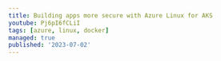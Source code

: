 ```yaml
---
title: Building apps more secure with Azure Linux for AKS
youtube: Pj6pI6fCLiI
tags: [azure, linux, docker]
managed: true
published: '2023-07-02'
---
```

